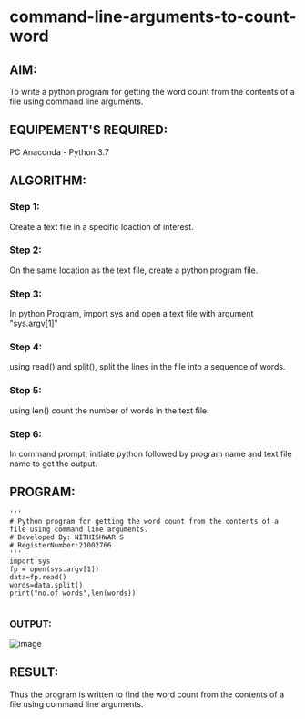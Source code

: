 # command-line-arguments-to-count-word
## AIM:
To write a python program for getting the word count from the contents of a file using command line arguments.
## EQUIPEMENT'S REQUIRED: 
PC
Anaconda - Python 3.7
## ALGORITHM: 
### Step 1:
Create a text file in a specific loaction of interest.
### Step 2: 
On the same location as the text file, create a python program file.

 
### Step 3: 
In python Program, import sys and open a text file with argument "sys.argv[1]"


### Step 4:
using read() and split(), split the lines in the file into a sequence of words.



### Step 5: 
using len() count the number of words in the text file.



### Step 6: 
In command prompt, initiate python followed by program name and text file name to get the output.


## PROGRAM:
```
'''
# Python program for getting the word count from the contents of a file using command line arguments.
# Developed By: NITHISHWAR S
# RegisterNumber:21002766
'''
import sys
fp = open(sys.argv[1])
data=fp.read()
words=data.split()
print("no.of words",len(words))


```

### OUTPUT:
![image](https://user-images.githubusercontent.com/94164665/154930990-206c8012-f7e8-49ac-9942-edb3ffcefff7.png)




## RESULT:
Thus the program is written to find the word count from the contents of a file using command line arguments.
